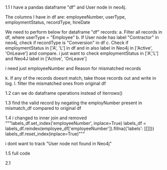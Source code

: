 1.1 I have a pandas dataframe "df" and User node in neo4j.

The columns I have in df are:
employeeNumber, userType, employmentStatus, recordType, hireDate

We need to perform below for dataframe "df" records:
a. Filter all records in df, where userType = "Employee"
b. If User node has label "Contractor" in neo4j, check if recordType is "Conversion" in df
c. Check if employmentStatus in ['A', 'L'] in df and in also label in Neo4j in ['Active', 'OnLeave'] and compare.
i just want to check employmentStatus in ['A','L'] and Neo4J label in ['Active', 'OnLeave']

i need just employeeNumber and Reason for mismatched records

k. If any of the records doesnt match, take those records out and write in log.
l. filter the mismatched ones from original df

1.2
can we do dataframe operations instead of iterrows()

1.3 find the valid record by negating the employNumber present in mismatch_df compared to original df

1.4 
i changed to inner join and removed """labels_df.set_index('employeeNumber', inplace=True)
labels_df = labels_df.reindex(employee_df['employeeNumber']).fillna({'labels': [[]]})
labels_df.reset_index(inplace=True)"""

i dont want to track "User node not found in Neo4j"

1.5 full code

2.1 